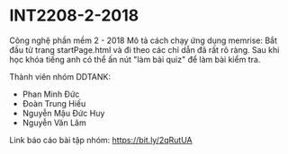 # INT2208-2-2018
Công nghệ phần mềm 2 - 2018 
Mô tả cách chạy ứng dụng memrise: Bắt đầu từ trang startPage.html và đi theo các chỉ dẫn đã rất rõ ràng. Sau khi học khóa tiếng anh có thể ấn nút "làm bài quiz" để làm bài kiểm tra.

Thành viên nhóm DDTANK:
- Phan Minh Đức
- Đoàn Trung Hiếu
- Nguyễn Mậu Đức Huy
- Nguyễn Văn Lâm

Link báo cáo bài tập nhóm: https://bit.ly/2qRutUA

